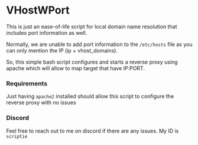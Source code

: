 # VHostWPort

This is just an ease-of-life script for local domain name resolution that includes port information as well.

Normally, we are unable to add port information to the `/etc/hosts` file as you can only mention the IP (ip + vhost_domains).

So, this simple bash script configures and starts a reverse proxy using apache which will allow to map target that have IP:PORT.

### Requirements 
Just having `apache2` installed should allow this script to configure the reverse proxy with no issues

### Discord
Feel free to reach out to me on discord if there are any issues. My ID is `scriptie`
